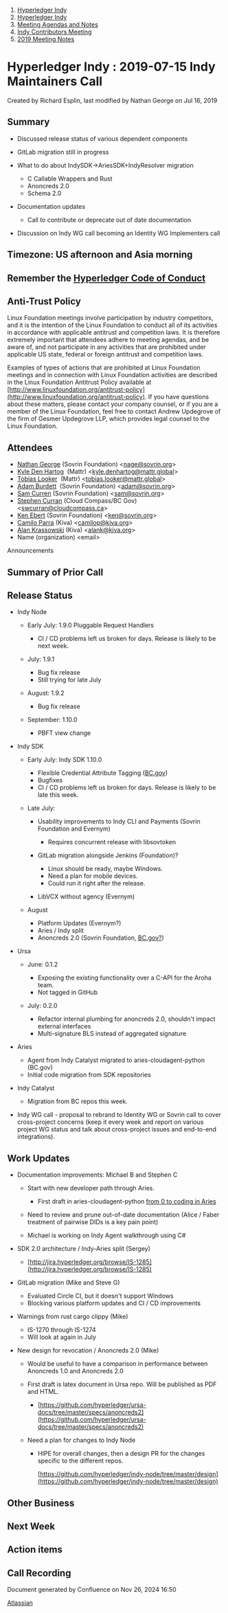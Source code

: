 1. [Hyperledger Indy](index.html)
2. [Hyperledger Indy](Hyperledger-Indy_19464194.html)
3. [Meeting Agendas and Notes](Meeting-Agendas-and-Notes_19464715.html)
4. [Indy Contributors Meeting](Indy-Contributors-Meeting_19464913.html)
5. [2019 Meeting Notes](2019-Meeting-Notes_19464916.html)

# Hyperledger Indy : 2019-07-15 Indy Maintainers Call

Created by Richard Esplin, last modified by Nathan George on Jul 16, 2019

## Summary

- Discussed release status of various dependent components
- GitLab migration still in progress
- What to do about IndySDK→AriesSDK+IndyResolver migration
  
  - C Callable Wrappers and Rust
  - Anoncreds 2.0
  - Schema 2.0
- Documentation updates
  
  - Call to contribute or deprecate out of date documentation
- Discussion on Indy WG call becoming an Identity WG Implementers call

## Timezone: US afternoon and Asia morning

## Remember the [Hyperledger Code of Conduct](https://lf-hyperledger.atlassian.net/wiki/spaces/HYP/pages/19595281/Hyperledger+Code+of+Conduct)

## Anti-Trust Policy

Linux Foundation meetings involve participation by industry competitors, and it is the intention of the Linux Foundation to conduct all of its activities in accordance with applicable antitrust and competition laws. It is therefore extremely important that attendees adhere to meeting agendas, and be aware of, and not participate in any activities that are prohibited under applicable US state, federal or foreign antitrust and competition laws.

Examples of types of actions that are prohibited at Linux Foundation meetings and in connection with Linux Foundation activities are described in the Linux Foundation Antitrust Policy available at [http://www.linuxfoundation.org/antitrust-policy](http://www.linuxfoundation.org/antitrust-policy). If you have questions about these matters, please contact your company counsel, or if you are a member of the Linux Foundation, feel free to contact Andrew Updegrove of the firm of Gesmer Updegrove LLP, which provides legal counsel to the Linux Foundation.

## Attendees

- [Nathan George](https://lf-hyperledger.atlassian.net/wiki/people/712020:3e7556ab-cdb8-47f5-8b68-12a3378021fd?ref=confluence) (Sovrin Foundation) &lt;nage@sovrin.org&gt;
- [Kyle Den Hartog](https://lf-hyperledger.atlassian.net/wiki/people/712020:9e8190c6-0788-48e1-a99a-ed6d18b5d34d?ref=confluence)  (Mattr) &lt;kyle.denhartog@mattr.global&gt;
- [Tobias Looker](https://lf-hyperledger.atlassian.net/wiki/people/712020:6b4b9e75-c537-4af4-b498-bd8e8b96dc37?ref=confluence)  (Mattr) &lt;tobias.looker@mattr.global&gt;
- [Adam Burdett](https://lf-hyperledger.atlassian.net/wiki/people/557058:089ba491-66a4-4ec7-a78b-6be560fa21ca?ref=confluence)  (Sovrin Foundation) &lt;adam@sovrin.org&gt;
- [Sam Curren](https://lf-hyperledger.atlassian.net/wiki/people/557058:1ed5fd92-7e42-4cab-87b1-688e48bc02c2?ref=confluence) (Sovrin Foundation) &lt;sam@sovrin.org&gt;
- [Stephen Curran](https://lf-hyperledger.atlassian.net/wiki/people/557058:d676f135-ecd6-465b-b7eb-f87976bf4569?ref=confluence) (Cloud Compass/BC Gov) &lt;swcurran@cloudcompass.ca&gt;
- [Ken Ebert](https://lf-hyperledger.atlassian.net/wiki/people/70121:2cc4df0e-16de-40dc-ba52-09649099759a?ref=confluence) (Sovrin Foundation) &lt;ken@sovrin.org&gt;
- [Camilo Parra](https://lf-hyperledger.atlassian.net/wiki/people/5ade0ac99fcb1f22f34ccae2?ref=confluence) (Kiva) &lt;camilop@kiva.org&gt;
- [Alan Krassowski](https://lf-hyperledger.atlassian.net/wiki/people/712020:a23c820f-82e4-44ea-bc08-98f77b9e38ca?ref=confluence) (Kiva) &lt;alank@kiva.org&gt;
- Name (organization) &lt;email&gt;

Announcements

## Summary of Prior Call

## Release Status

- Indy Node
  
  - Early July: 1.9.0 Pluggable Request Handlers
    
    - CI / CD problems left us broken for days. Release is likely to be next week.
  - July: 1.9.1
    
    - Bug fix release
    - Still trying for late July
  - August: 1.9.2
    
    - Bug fix release
  - September: 1.10.0
    
    - PBFT view change
- Indy SDK
  
  - Early July: Indy SDK 1.10.0
    
    - Flexible Credential Attribute Tagging ([BC.gov](http://BC.gov))
    - Bugfixes
    - CI / CD problems left us broken for days. Release is likely to be late this week.
  - Late July:
    
    - Usability improvements to Indy CLI and Payments (Sovrin Foundation and Evernym)
      
      - Requires concurrent release with libsovtoken
    - GitLab migration alongside Jenkins (Foundation)?
      
      - Linux should be ready, maybe Windows.
      - Need a plan for mobile devices.
      - Could run it right after the release.
    - LibVCX without agency (Evernym)
  - August
    
    - Platform Updates (Evernym?)
    - Aries / Indy split
    - Anoncreds 2.0 (Sovrin Foundation, [BC.gov?](http://BC.gov))
- Ursa
  
  - June: 0.1.2
    
    - Exposing the existing functionality over a C-API for the Aroha team.
    - Not tagged in GitHub
  - July: 0.2.0
    
    - Refactor internal plumbing for anoncreds 2.0, shouldn't impact external interfaces
    - Multi-signature BLS instead of aggregated signature
- Aries
  
  - Agent from Indy Catalyst migrated to aries-cloudagent-python (BC.gov)
  - Initial code migration from SDK repositories
- Indy Catalyst
  
  - Migration from BC repos this week.
- Indy WG call - proposal to rebrand to Identity WG or Sovrin call to cover cross-project concerns (keep it every week and report on various project WG status and talk about cross-project issues and end-to-end integrations).

## Work Updates

- Documentation improvements: Michael B and Stephen C
  
  - Start with new developer path through Aries.
    
    - First draft in aries-cloudagent-python [from 0 to coding in Aries](https://github.com/bcgov/aries-cloudagent-python/blob/master/docs/GettingStartedAriesDev/README.md)
  - Need to review and prune out-of-date documentation (Alice / Faber treatment of pairwise DIDs is a key pain point)
  - Michael is working on Indy Agent walkthrough using C#
- SDK 2.0 architecture / Indy-Aries split (Sergey)
  
  - [http://jira.hyperledger.org/browse/IS-1285](http://jira.hyperledger.org/browse/IS-1285)
- GitLab migration (Mike and Steve G)
  
  - Evaluated Circle CI, but it doesn't support Windows
  - Blocking various platform updates and CI / CD improvements
- Warnings from rust cargo clippy (Mike)
  
  - IS-1270 through IS-1274
  - Will look at again in July
- New design for revocation / Anoncreds 2.0 (Mike)
  
  - Would be useful to have a comparison in performance between Anoncreds 1.0 and Anoncreds 2.0
  - First draft is latex document in Ursa repo. Will be published as PDF and HTML.
    
    - [https://github.com/hyperledger/ursa-docs/tree/master/specs/anoncreds2](https://github.com/hyperledger/ursa-docs/tree/master/specs/anoncreds2)
  - Need a plan for changes to Indy Node
    
    - HIPE for overall changes, then a design PR for the changes specific to the different repos.
      
      [https://github.com/hyperledger/indy-node/tree/master/design](https://github.com/hyperledger/indy-node/tree/master/design)

## Other Business

## Next Week

## Action items

## Call Recording

Document generated by Confluence on Nov 26, 2024 16:50

[Atlassian](http://www.atlassian.com/)
